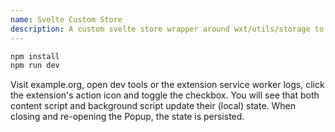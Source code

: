 ```yaml
---
name: Svelte Custom Store
description: A custom svelte store wrapper around wxt/utils/storage to enable clean subscriptions in Svelte (and TS) as well as persisting state.
---
```


```sh
npm install
npm run dev
```

Visit example.org, open dev tools or the extension service worker logs, click the extension's action icon and toggle the checkbox.
You will see that both content script and background script update their (local) state. When closing and re-opening the Popup, the state is persisted.
